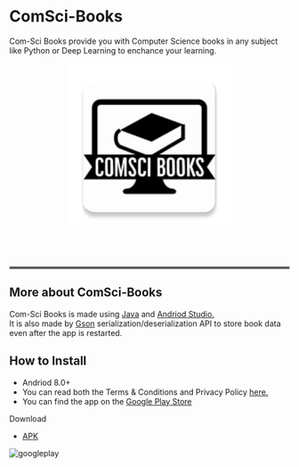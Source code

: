 # ComSci-Books

Com-Sci Books provide you with Computer Science books in any subject like Python or Deep Learning to enchance your learning.

<p align="center">
 <img src="/app/src/main/res/mipmap-xxxhdpi/ic_comisci.png" alt="App Logo" width = "300" height = "300">
    </p>
    <br>
    <br>
    
   
 <hr style="border:2px solid gray"> </hr>
 
## More about ComSci-Books

Com-Sci Books is made using <a href="https://www.java.com/en/" target="_blank">Java</a> and <a href="https://developer.android.com/studio">Andriod Studio.</a><br>
It is also made by <a href="https://github.com/google/gson" target="_blank">Gson</a> serialization/deserialization API to store book data even after the app is restarted.

## How to Install 

* Andriod 8.0+
* You can read both the Terms & Conditions and Privacy Policy <a href="https://www.freeprivacypolicy.com/live/927b28b7-c67a-4b25-b6dd-788de8c39951" target="_blank">here.</a>
* You can find the app on the <a href="https://play.google.com/store/apps/details?id=com.trevDev.comsci&hl=en_US&gl=US" target="_blank">Google Play Store</a>

Download 

* <a href="https://github.com/TreeDev03/ComSci-Books/releases/download/apk/app-debug.apk">APK</a>

![googleplay](https://user-images.githubusercontent.com/92409958/144038965-b6a4e38a-0606-47c2-ad13-03fd9b2c7b43.png)


 
